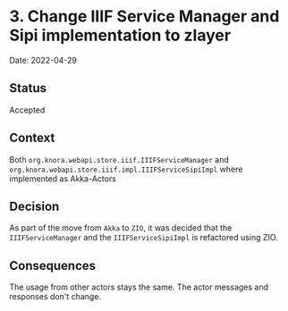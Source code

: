 # 3. Change IIIF Service Manager and Sipi implementation to zlayer

Date: 2022-04-29

## Status

Accepted

## Context

Both `org.knora.webapi.store.iiif.IIIFServiceManager` and `org.knora.webapi.store.iiif.impl.IIIFServiceSipiImpl`
where implemented as Akka-Actors 

## Decision

As part of the move from `Akka` to `ZIO`, it was decided that the `IIIFServiceManager` and the `IIIFServiceSipiImpl` is refactored using ZIO.

## Consequences

The usage from other actors stays the same. The actor messages and responses don't change.
